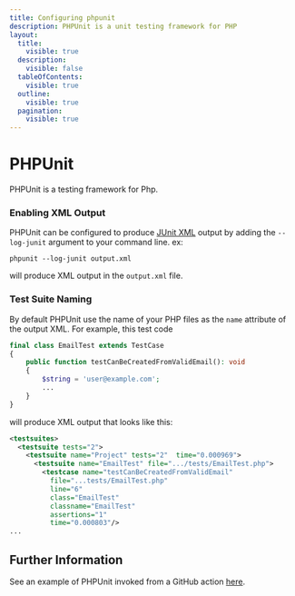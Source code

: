 ```yaml
---
title: Configuring phpunit
description: PHPUnit is a unit testing framework for PHP
layout:
  title:
    visible: true
  description:
    visible: false
  tableOfContents:
    visible: true
  outline:
    visible: true
  pagination:
    visible: true
---
```


# PHPUnit

PHPUnit is a testing framework for Php.

### Enabling XML Output

PHPUnit can be configured to produce [JUnit XML](https://github.com/testmoapp/junitxml) output by adding the `--log-junit` argument to your command line.  ex:

```undefined
phpunit --log-junit output.xml
```
will produce XML output in the `output.xml` file.



### Test Suite Naming

By default PHPUnit use the name of your PHP files as the `name` attribute of the output XML. For example, this test code

```php
final class EmailTest extends TestCase
{
    public function testCanBeCreatedFromValidEmail(): void
    {
        $string = 'user@example.com';
        ...
    }
}
```
will produce XML output that looks like this:

```xml
<testsuites>
  <testsuite tests="2">
    <testsuite name="Project" tests="2"  time="0.000969">
      <testsuite name="EmailTest" file=".../tests/EmailTest.php">
        <testcase name="testCanBeCreatedFromValidEmail" 
          file="...tests/EmailTest.php" 
          line="6" 
          class="EmailTest" 
          classname="EmailTest" 
          assertions="1" 
          time="0.000803"/>
...
```


## Further Information
See an example of PHPUnit invoked from a GitHub action [here](https://github.com/trunk-io/flake-factory/blob/main/.github/workflows/php.yaml).
